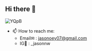 <h2> Hi there 👋 </h2>

<!--
**JasonNicholas07/JasonNicholas07** is a ✨ _special_ ✨ repository because its `README.md` (this file) appears on your GitHub profile.

Here are some ideas to get you started:

- 🔭 I’m currently working on ...
- 🌱 I’m currently learning ...
- 👯 I’m looking to collaborate on ...
- 🤔 I’m looking for help with ...
- 💬 Ask me about ...
- 📫 How to reach me: ...
- 😄 Pronouns: ...
- ⚡ Fun fact: ...
-->


![YQpB](https://github.com/user-attachments/assets/cbacaf0d-eb9c-422e-a5b2-a8d6c5a5483b)
</br>
- 📫 How to reach me:
  - Email✉   : jasonoey07@gmail.com
  - IG📸     : _jasonnw

